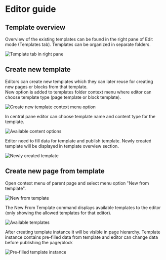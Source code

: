 # Editor guide

## Template overview

Overview of the existing templates can be found in the right pane of Edit mode (Templates tab). Templates can be organized in separate folders.<br/>

![Template tab in right pane](images/templates-right-pane.png?raw=true)


## Create new template

Editors can create new templates which they can later reuse for creating new pages or blocks from that template.<br/>
New option is added to templates folder context menu where editor can choose template type (page template or block template).<br/>

![Create new template context menu option](images/new-context-menu-option.png?raw=true)

In central pane editor can choose template name and content type for the template.<br/>

![Available content options](images/possible-template-options.png?raw=true)

Editor need to fill data for template and publish template. Newly created template will be displayed in template overview section.<br/>

![Newly created template](images/newly-created-template.png?raw=true)


## Create new page from template

Open context menu of parent page and select menu option "New from template".<br/>

![New from template](images/new-from-template.png?raw=true)

The New From Template command displays available templates to the editor (only showing the allowed templates for that editor).<br/>

![Available templates](images/available-templates.png?raw=true)

After creating template instance it will be visible in page hierarchy. Template instance contains pre-filled data from template and editor can change data before publishing the page/block<br/>

![Pre-filled template instance](images/template-instance.png?raw=true)

